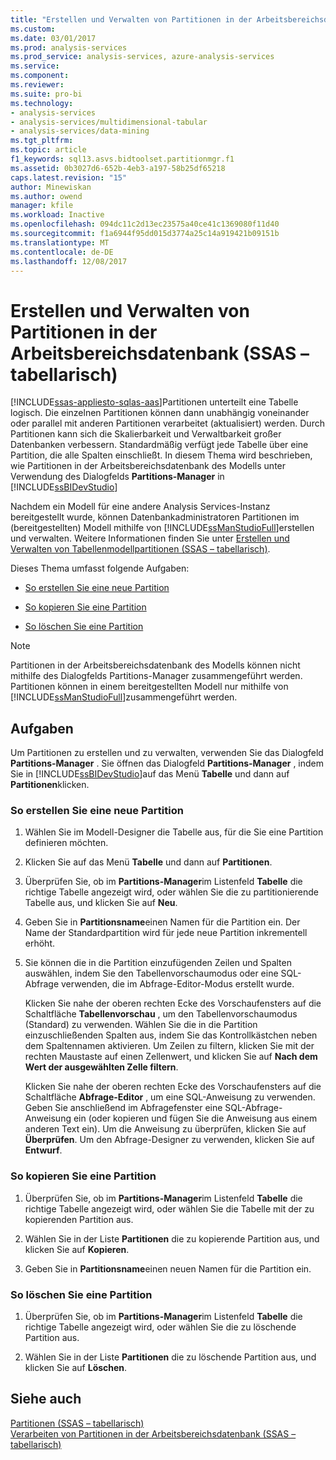 ```yaml
---
title: "Erstellen und Verwalten von Partitionen in der Arbeitsbereichsdatenbank (SSAS – tabellarisch) | Microsoft Docs"
ms.custom: 
ms.date: 03/01/2017
ms.prod: analysis-services
ms.prod_service: analysis-services, azure-analysis-services
ms.service: 
ms.component: 
ms.reviewer: 
ms.suite: pro-bi
ms.technology:
- analysis-services
- analysis-services/multidimensional-tabular
- analysis-services/data-mining
ms.tgt_pltfrm: 
ms.topic: article
f1_keywords: sql13.asvs.bidtoolset.partitionmgr.f1
ms.assetid: 0b3027d6-652b-4eb3-a197-58b25df65218
caps.latest.revision: "15"
author: Minewiskan
ms.author: owend
manager: kfile
ms.workload: Inactive
ms.openlocfilehash: 094dc11c2d13ec23575a40ce41c1369080f11d40
ms.sourcegitcommit: f1a6944f95dd015d3774a25c14a919421b09151b
ms.translationtype: MT
ms.contentlocale: de-DE
ms.lasthandoff: 12/08/2017
---
```

# <a name="create-and-manage-partitions-in-the-workspace-database-ssas-tabular"></a>Erstellen und Verwalten von Partitionen in der Arbeitsbereichsdatenbank (SSAS – tabellarisch)
[!INCLUDE[ssas-appliesto-sqlas-aas](../../includes/ssas-appliesto-sqlas-aas.md)]Partitionen unterteilt eine Tabelle logisch. Die einzelnen Partitionen können dann unabhängig voneinander oder parallel mit anderen Partitionen verarbeitet (aktualisiert) werden. Durch Partitionen kann sich die Skalierbarkeit und Verwaltbarkeit großer Datenbanken verbessern. Standardmäßig verfügt jede Tabelle über eine Partition, die alle Spalten einschließt. In diesem Thema wird beschrieben, wie Partitionen in der Arbeitsbereichsdatenbank des Modells unter Verwendung des Dialogfelds **Partitions-Manager** in [!INCLUDE[ssBIDevStudio](../../includes/ssbidevstudio-md.md)]  
  
 Nachdem ein Modell für eine andere Analysis Services-Instanz bereitgestellt wurde, können Datenbankadministratoren Partitionen im (bereitgestellten) Modell mithilfe von [!INCLUDE[ssManStudioFull](../../includes/ssmanstudiofull-md.md)]erstellen und verwalten. Weitere Informationen finden Sie unter [Erstellen und Verwalten von Tabellenmodellpartitionen &#40;SSAS – tabellarisch&#41;](../../analysis-services/tabular-models/create-and-manage-tabular-model-partitions-ssas-tabular.md).  
  
 Dieses Thema umfasst folgende Aufgaben:  
  
-   [So erstellen Sie eine neue Partition](#bkmk_create_new)  
  
-   [So kopieren Sie eine Partition](#bkmk_copy)  
  
-   [So löschen Sie eine Partition](#bkmk_delete)  
  
> [!NOTE]  
>  Partitionen in der Arbeitsbereichsdatenbank des Modells können nicht mithilfe des Dialogfelds Partitions-Manager zusammengeführt werden. Partitionen können in einem bereitgestellten Modell nur mithilfe von [!INCLUDE[ssManStudioFull](../../includes/ssmanstudiofull-md.md)]zusammengeführt werden.  
  
## <a name="tasks"></a>Aufgaben  
 Um Partitionen zu erstellen und zu verwalten, verwenden Sie das Dialogfeld **Partitions-Manager** . Sie öffnen das Dialogfeld **Partitions-Manager** , indem Sie in [!INCLUDE[ssBIDevStudio](../../includes/ssbidevstudio-md.md)]auf das Menü **Tabelle** und dann auf **Partitionen**klicken.  
  
###  <a name="bkmk_create_new"></a> So erstellen Sie eine neue Partition  
  
1.  Wählen Sie im Modell-Designer die Tabelle aus, für die Sie eine Partition definieren möchten.  
  
2.  Klicken Sie auf das Menü **Tabelle** und dann auf **Partitionen**.  
  
3.  Überprüfen Sie, ob im **Partitions-Manager**im Listenfeld **Tabelle** die richtige Tabelle angezeigt wird, oder wählen Sie die zu partitionierende Tabelle aus, und klicken Sie auf **Neu**.  
  
4.  Geben Sie in **Partitionsname**einen Namen für die Partition ein. Der Name der Standardpartition wird für jede neue Partition inkrementell erhöht.  
  
5.  Sie können die in die Partition einzufügenden Zeilen und Spalten auswählen, indem Sie den Tabellenvorschaumodus oder eine SQL-Abfrage verwenden, die im Abfrage-Editor-Modus erstellt wurde.  
  
     Klicken Sie nahe der oberen rechten Ecke des Vorschaufensters auf die Schaltfläche **Tabellenvorschau** , um den Tabellenvorschaumodus (Standard) zu verwenden. Wählen Sie die in die Partition einzuschließenden Spalten aus, indem Sie das Kontrollkästchen neben dem Spaltennamen aktivieren. Um Zeilen zu filtern, klicken Sie mit der rechten Maustaste auf einen Zellenwert, und klicken Sie auf **Nach dem Wert der ausgewählten Zelle filtern**.  
  
     Klicken Sie nahe der oberen rechten Ecke des Vorschaufensters auf die Schaltfläche **Abfrage-Editor** , um eine SQL-Anweisung zu verwenden. Geben Sie anschließend im Abfragefenster eine SQL-Abfrage-Anweisung ein (oder kopieren und fügen Sie die Anweisung aus einem anderen Text ein). Um die Anweisung zu überprüfen, klicken Sie auf **Überprüfen**. Um den Abfrage-Designer zu verwenden, klicken Sie auf **Entwurf**.  
  
###  <a name="bkmk_copy"></a> So kopieren Sie eine Partition  
  
1.  Überprüfen Sie, ob im **Partitions-Manager**im Listenfeld **Tabelle** die richtige Tabelle angezeigt wird, oder wählen Sie die Tabelle mit der zu kopierenden Partition aus.  
  
2.  Wählen Sie in der Liste **Partitionen** die zu kopierende Partition aus, und klicken Sie auf **Kopieren**.  
  
3.  Geben Sie in **Partitionsname**einen neuen Namen für die Partition ein.  
  
###  <a name="bkmk_delete"></a> So löschen Sie eine Partition  
  
1.  Überprüfen Sie, ob im **Partitions-Manager**im Listenfeld **Tabelle** die richtige Tabelle angezeigt wird, oder wählen Sie die zu löschende Partition aus.  
  
2.  Wählen Sie in der Liste **Partitionen** die zu löschende Partition aus, und klicken Sie auf **Löschen**.  
  
## <a name="see-also"></a>Siehe auch  
 [Partitionen &#40;SSAS – tabellarisch&#41;](../../analysis-services/tabular-models/partitions-ssas-tabular.md)   
 [Verarbeiten von Partitionen in der Arbeitsbereichsdatenbank &#40;SSAS – tabellarisch&#41;](../../analysis-services/tabular-models/process-partitions-in-the-workspace-databse-ssas-tabular.md)  
  
  
